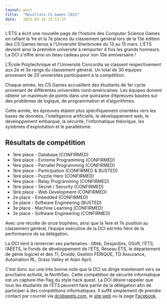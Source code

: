 ```yaml
---
layout: post
title:  "Résultats CS Games 2015"
date:   2015-03-16 23:13:37
---
```


L’ÉTS a écrit une nouvelle page de l’histoire des Computer Science Games en raflant la 1re et la 7e places du classement général lors de la 13e édition des CS Games tenus à l’Université Sherbrooke du 13 au 15 mars. L'ÉTS devient ainsi la première université à remporter 4 fois les grands honneurs. La DCI s'offre ainsi un beau cadeau pour son 10e anniversaire !

L'École Polytechnique et l'Université Concordia se classent respectivement aux 2e et 3e rangs du classement général. Un total de 30 équipes provenant de 20 universités participaient à la compétition.

Chaque année, les CS Games accueillent des étudiants de 1er cycle provenant de différentes universités nord-américaines. Les équipes doivent obtenir un maximum de points dans une quinzaine d’épreuves basées sur des problèmes de logique, de programmation et d’algorithmes. 

Cette année, les épreuves étaient plus spécifiquement orientées vers les bases de données, l’intelligence artificielle, le développement web, le développement embarqué, la sécurité, l'informatique théorique, les systèmes d'exploitation et le parallélisme.

## Résultats de compétition ##

* 1ère place - Database (CONFIRMED)
* 1ère place - Extreme Programming (CONFIRMED)
* 1ère place - Parrallel Programming (CONFIRMED)
* 1ère place - Participation (CONFIRMED & BUSTED)
* 1ère place - Puzzle Hero (CONFIRMED)
* 1ère place - Relay Programming (CONFIRMED)
* 1ère place - Secret / Security (CONFIRMED)
* 1ère place - Web Development (CONFIRMED)
* 2e place - Embedded (CONFIRMED)
* 2e place - Software Engineering (BUSTED)
* 3e place - Machine Learning (CONFIRMED)
* 3e place - Software Engineering (CONFIRMED)

Avec une récolte de onze trophées, ainsi que la 1ere et 7e position au classement général, l’équipe exécutive de la DCI est très fière de la performance de sa délégation.

La DCI tient à remercier ses partenaires : iWeb, Desjardins, GSoft, l’ÉTS, l’AÉÉTS, le Fonds de développement de l’ÉTS, Réseau ÉTS, le département de génie logiciel et des TI, Druide, Gestion FÉRIQUE, TD Assurance, Automation RL, Grass Valley et Alain April.

C’est donc sur une très bonne note que la DCI se dirige maintenant vers sa prochaine activité, le NorthSec. Cette compétition de sécurité informatique est un capture-the-flag du style hack quest. La DCI désire rappeler que tous les étudiants de l’ÉTS peuvent faire partie de la délégation afin de participer à des compétitions informatiques. Il suffit simplement de prendre contact par courriel via [dci@aeets.com](mailto:dci@aeets.com), le [site web](http://dciets.com) ou la page [Facebook](http://facebook.com/dciets).
